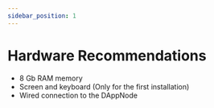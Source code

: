 ```yaml
---
sidebar_position: 1
---
```


# Hardware Recommendations

- 8 Gb RAM memory
- Screen and keyboard (Only for the first installation)
- Wired connection to the DAppNode
